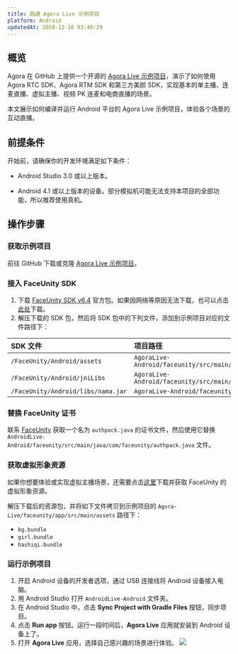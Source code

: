 ```yaml
---
title: 跑通 Agora Live 示例项目
platform: Android
updatedAt: 2020-12-16 03:49:29
---
```


## 概览

Agora 在 GitHub 上提供一个开源的 [Agora Live 示例项目](https://github.com/AgoraIO-Usecase/AgoraLive)，演示了如何使用 Agora RTC SDK、Agora RTM SDK 和第三方美颜 SDK，实现基本的单主播、连麦直播、虚拟主播、视频 PK 连麦和电商直播的场景。

本文展示如何编译并运行 Android 平台的 Agora Live 示例项目，体验各个场景的互动直播。

## 前提条件

开始前，请确保你的开发环境满足如下条件：

- Android Studio 3.0 或以上版本。

- Android 4.1 或以上版本的设备。部分模拟机可能无法支持本项目的全部功能，所以推荐使用真机。

## 操作步骤

### 获取示例项目

前往 GitHub 下载或克隆 [Agora Live 示例项目](https://github.com/AgoraIO-Usecase/AgoraLive)。

### 接入 FaceUnity SDK

1. 下载 [FaceUnity SDK v6.4](https://github.com/Faceunity/FULiveDemoDroid/releases/download/v6.4/Faceunity-Android-v6.4.zip) 官方包。如果因网络等原因无法下载，也可以点击[此处](https://download.agora.io/components/release/Faceunity-Android-v6.4.zip)下载。
2. 解压下载的 SDK 包，然后将 SDK 包中的下列文件，添加到示例项目对应的文件路径下：

| SDK 文件                           | 项目路径                                       |
| :--------------------------------- | :--------------------------------------------- |
| `/FaceUnity/Android/assets`        | `AgoraLive-Android/faceunity/src/main/assets`  |
| `/FaceUnity/Android/jniLibs`       | `AgoraLive-Android/faceunity/src/main/jniLibs` |
| `/FaceUnity/Android/libs/nama.jar` | `AgoraLive-Android/faceunity/libs`             |

### 替换 FaceUnity 证书

联系 [FaceUnity](http://www.faceunity.com/) 获取一个名为 `authpack.java` 的证书文件，然后使用它替换 `AndroidLive-Android/faceunity/src/main/java/com/faceunity/authpack.java` 文件。

### 获取虚拟形象资源

如果你想要体验或实现虚拟主播场景，还需要点击[这里](https://download.agora.io/demo/release/AgoraLiveVirtualImage.zip)下载并获取 FaceUnity 的虚拟形象资源。

解压下载后的资源包，并将如下文件拷贝到示例项目的 `Agora-Live/faceunity/app/src/main/assets` 路径下：

- `bg.bundle`
- `girl.bundle`
- `hashiqi.bundle`

### 运行示例项目

1. 开启 Android 设备的开发者选项，通过 USB 连接线将 Android 设备接入电脑。
2. 用 Android Studio 打开 `AndroidLive-Android` 文件夹。
3. 在 Android Studio 中，点击 **Sync Project with Gradle Files** 按钮，同步项目。
4. 点击 **Run app** 按钮。运行一段时间后，**Agora Live** 应用就安装到 Android 设备上了。
5. 打开 **Agora Live** 应用，选择自己感兴趣的场景进行体验。
   ![](https://web-cdn.agora.io/docs-files/1604664409591)
